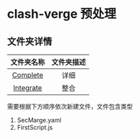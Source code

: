 # clash-verge 预处理

## 文件夹详情

|文件夹名称|文件夹描述|
|:--:|:--:|
|[Complete](https://github.com/zzcabc/Rules/tree/master/Rules_Parsers/clash-verge/Complete)|详细|
|[Integrate](https://github.com/zzcabc/Rules/tree/master/Rules_Parsers/clash-verge/Integrate)|整合|


需要根据下方顺序依次新建文件，文件包含类型

1. SecMarge.yaml
2. FirstScript.js
